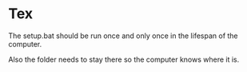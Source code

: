# Tex

The setup.bat should be run once and only once in the lifespan of the computer.

Also the folder needs to stay there so the computer knows where it is.